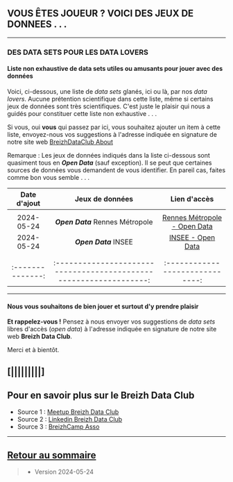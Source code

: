## VOUS ÊTES JOUEUR ? VOICI DES JEUX DE DONNEES . . .

---

### DES DATA SETS POUR LES DATA LOVERS


#### Liste non exhaustive de data sets utiles ou amusants pour jouer avec des données

Voici, ci-dessous, une liste de _data sets_ glanés, ici ou là, par nos _data lovers_.
Aucune prétention scientifique dans cette liste, même si certains jeux de données sont très scientifiques.
C'est juste le plaisir qui nous a guidés pour constituer cette liste non exhaustive . . .

Si vous, oui **vous** qui passez par ici, vous souhaitez ajouter un item à cette liste, envoyez-nous vos suggestions à l'adresse indiquée en signature de notre site web [BreizhDataClub About](<https://dcn-prof.github.io/breizhdataclub/about/>)

Remarque : Les jeux de données indiqués dans la liste ci-dessous sont quasiment tous en **_Open Data_** (sauf exception).
Il se peut que certaines sources de données vous demandent de vous identifier. En pareil cas, faites comme bon vous semble . . . 

| Date d'ajout   |                  Jeux de données                                 |       Lien d'accès            |
| :-------------:|:----------------------------------------------------------------:|:-----------------------------:|
|                |                                                                  |                               |
|   2024-05-24   |     **_Open Data_** Rennes Métropole                             |  [Rennes Métropole - Open Data](https://data.rennesmetropole.fr/explore/?sort=explore.popularity_score)     |
|   2024-05-24   |     **_Open Data_** INSEE                                        |  [INSEE - Open Data](https://www.insee.fr/fr/information/2410988)                             |
|                |                                                                  |                               |
|                |                                                                  |                               |
|:--------------:|:----------------------------------------------------------------:|:-----------------------------:|

>
>
>
>

---

#### Nous vous souhaitons de bien jouer et surtout d'y prendre plaisir 

**Et rappelez-vous !** Pensez à nous envoyer vos suggestions de _data sets_ libres d'accès (_open data_) à l'adresse indiquée en signature de notre site web **Breizh Data Club**.

Merci et à bientôt.

>
>
>



## [|||||||||] 
>
## Pour en savoir plus sur le Breizh Data Club

- Source 1 : [Meetup Breizh Data Club](https://www.meetup.com/fr-FR/Breizh-Data-Club/)
- Source 2 : [Linkedin Breizh Data Club](https://www.linkedin.com/company/breizhdataclub)
- Source 3 : [BreizhCamp Asso](https://www.breizhcamp.org/asso/)
 
---


## [Retour au sommaire](https://dcn-prof.github.io/breizhdataclub/)
  
>

>  *  Version 2024-05-24
